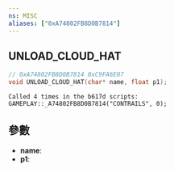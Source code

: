 ```yaml
---
ns: MISC
aliases: ["0xA74802FB8D0B7814"]
---
```

## UNLOAD_CLOUD_HAT

```c
// 0xA74802FB8D0B7814 0xC9FA6E07
void UNLOAD_CLOUD_HAT(char* name, float p1);
```

```
Called 4 times in the b617d scripts:  
GAMEPLAY::_A74802FB8D0B7814("CONTRAILS", 0);  
```

## 參數
* **name**: 
* **p1**: 

